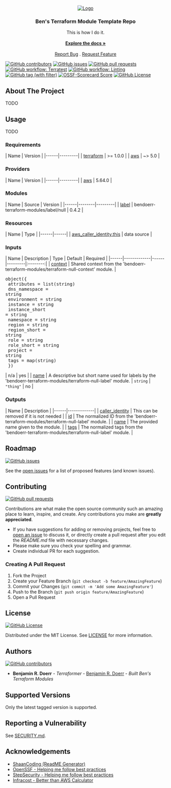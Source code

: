 <br/>
<p align="center">
  <a href="https://github.com/bendoerr-terraform-modules/terraform-aws-repo-template">
    <picture>
      <source media="(prefers-color-scheme: dark)" srcset="https://github.com/bendoerr-terraform-modules/terraform-aws-repo-template/raw/main/docs/logo-dark.png">
      <img src="https://github.com/bendoerr-terraform-modules/terraform-aws-repo-template/raw/main/docs/logo-light.png" alt="Logo">
    </picture>
  </a>

<h3 align="center">Ben's Terraform Module Template Repo</h3>

<p align="center">
    This is how I do it.
    <br/>
    <br/>
    <a href="https://github.com/bendoerr-terraform-modules/terraform-aws-repo-template"><strong>Explore the docs »</strong></a>
    <br/>
    <br/>
    <a href="https://github.com/bendoerr-terraform-modules/terraform-aws-repo-template/issues">Report Bug</a>
    .
    <a href="https://github.com/bendoerr-terraform-modules/terraform-aws-repo-template/issues">Request Feature</a>
  </p>
</p>

[<img alt="GitHub contributors" src="https://img.shields.io/github/contributors/bendoerr-terraform-modules/terraform-aws-repo-template?logo=github">](https://github.com/bendoerr-terraform-modules/terraform-aws-repo-template/graphs/contributors)
[<img alt="GitHub issues" src="https://img.shields.io/github/issues/bendoerr-terraform-modules/terraform-aws-repo-template?logo=github">](https://github.com/bendoerr-terraform-modules/terraform-aws-repo-template/issues)
[<img alt="GitHub pull requests" src="https://img.shields.io/github/issues-pr/bendoerr-terraform-modules/terraform-aws-repo-template?logo=github">](https://github.com/bendoerr-terraform-modules/terraform-aws-repo-template/pulls)
[<img alt="GitHub workflow: Terratest" src="https://img.shields.io/github/actions/workflow/status/bendoerr-terraform-modules/terraform-aws-repo-template/test.yml?logo=githubactions&label=terratest">](https://github.com/bendoerr-terraform-modules/terraform-aws-repo-template/actions/workflows/test.yml)
[<img alt="GitHub workflow: Linting" src="https://img.shields.io/github/actions/workflow/status/bendoerr-terraform-modules/terraform-aws-repo-template/lint.yml?logo=githubactions&label=linting">](https://github.com/bendoerr-terraform-modules/terraform-aws-repo-template/actions/workflows/lint.yml)
[<img alt="GitHub tag (with filter)" src="https://img.shields.io/github/v/tag/bendoerr-terraform-modules/terraform-aws-repo-template?filter=v*&label=latest%20tag&logo=terraform">](https://registry.terraform.io/modules/bendoerr-terraform-modules/cloudfront-with-s3-origin/aws/latest)
[<img alt="OSSF-Scorecard Score" src="https://img.shields.io/ossf-scorecard/github.com/bendoerr-terraform-modules/terraform-aws-repo-template?logo=securityscorecard&label=ossf%20scorecard&link=https%3A%2F%2Fsecurityscorecards.dev%2Fviewer%2F%3Furi%3Dgithub.com%2Fbendoerr-terraform-modules%2Fterraform-aws-repo-template">](https://securityscorecards.dev/viewer/?uri=github.com/bendoerr-terraform-modules/terraform-aws-repo-template)
[<img alt="GitHub License" src="https://img.shields.io/github/license/bendoerr-terraform-modules/terraform-aws-repo-template?logo=opensourceinitiative">](https://github.com/bendoerr-terraform-modules/terraform-aws-repo-template/blob/main/LICENSE.txt)

## About The Project

TODO

## Usage

TODO

<!-- BEGIN_TF_DOCS -->

### Requirements

| Name | Version | |------|---------| | <a name="requirement_terraform"></a> [terraform](#requirement_terraform) | >=
1.0.0 | | <a name="requirement_aws"></a> [aws](#requirement_aws) | ~> 5.0 |

### Providers

| Name | Version | |------|---------| | <a name="provider_aws"></a> [aws](#provider_aws) | 5.64.0 |

### Modules

| Name | Source | Version | |------|--------|---------| | <a name="module_label"></a> [label](#module_label) |
bendoerr-terraform-modules/label/null | 0.4.2 |

### Resources

| Name | Type | |------|------| |
[aws_caller_identity.this](https://registry.terraform.io/providers/hashicorp/aws/latest/docs/data-sources/caller_identity)
| data source |

### Inputs

| Name | Description | Type | Default | Required | |------|-------------|------|---------|:--------:| |
<a name="input_context"></a> [context](#input_context) | Shared context from the
'bendoerr-terraform-modules/terraform-null-context' module. | <pre>object({<br> attributes = list(string)<br>
dns_namespace = string<br> environment = string<br> instance = string<br> instance_short = string<br> namespace =
string<br> region = string<br> region_short = string<br> role = string<br> role_short = string<br> project = string<br>
tags = map(string)<br> })</pre> | n/a | yes | | <a name="input_name"></a> [name](#input_name) | A descriptive but short
name used for labels by the 'bendoerr-terraform-modules/terraform-null-label' module. | `string` | `"thing"` | no |

### Outputs

| Name | Description | |------|-------------| | <a name="output_caller_identity"></a>
[caller_identity](#output_caller_identity) | This can be removed if it is not needed | | <a name="output_id"></a>
[id](#output_id) | The normalized ID from the 'bendoerr-terraform-modules/terraform-null-label' module. | |
<a name="output_name"></a> [name](#output_name) | The provided name given to the module. | | <a name="output_tags"></a>
[tags](#output_tags) | The normalized tags from the 'bendoerr-terraform-modules/terraform-null-label' module. |

<!-- END_TF_DOCS -->

## Roadmap

[<img alt="GitHub issues" src="https://img.shields.io/github/issues/bendoerr-terraform-modules/terraform-aws-repo-template?logo=github">](https://github.com/bendoerr-terraform-modules/terraform-aws-repo-template/issues)

See the [open issues](https://github.com/bendoerr-terraform-modules/terraform-aws-repo-template/issues) for a list of
proposed features (and known issues).

## Contributing

[<img alt="GitHub pull requests" src="https://img.shields.io/github/issues-pr/bendoerr-terraform-modules/terraform-aws-repo-template?logo=github">](https://github.com/bendoerr-terraform-modules/terraform-aws-repo-template/pulls)

Contributions are what make the open source community such an amazing place to learn, inspire, and create. Any
contributions you make are **greatly appreciated**.

- If you have suggestions for adding or removing projects, feel free to
  [open an issue](https://github.com/bendoerr-terraform-modules/terraform-aws-repo-template/issues/new) to discuss it,
  or directly create a pull request after you edit the _README.md_ file with necessary changes.
- Please make sure you check your spelling and grammar.
- Create individual PR for each suggestion.

### Creating A Pull Request

1. Fork the Project
1. Create your Feature Branch (`git checkout -b feature/AmazingFeature`)
1. Commit your Changes (`git commit -m 'Add some AmazingFeature'`)
1. Push to the Branch (`git push origin feature/AmazingFeature`)
1. Open a Pull Request

## License

[<img alt="GitHub License" src="https://img.shields.io/github/license/bendoerr-terraform-modules/terraform-aws-repo-template?logo=opensourceinitiative">](https://github.com/bendoerr-terraform-modules/terraform-aws-repo-template/blob/main/LICENSE.txt)

Distributed under the MIT License. See
[LICENSE](https://github.com/bendoerr-terraform-modules/terraform-aws-repo-template/blob/main/LICENSE.txt) for more
information.

## Authors

[<img alt="GitHub contributors" src="https://img.shields.io/github/contributors/bendoerr-terraform-modules/terraform-aws-repo-template?logo=github">](https://github.com/bendoerr-terraform-modules/terraform-aws-repo-template/graphs/contributors)

- **Benjamin R. Doerr** - _Terraformer_ - [Benjamin R. Doerr](https://github.com/bendoerr/) - _Built Ben's Terraform
  Modules_

## Supported Versions

Only the latest tagged version is supported.

## Reporting a Vulnerability

See [SECURITY.md](SECURITY.md).

## Acknowledgements

- [ShaanCoding (ReadME Generator)](https://github.com/ShaanCoding/ReadME-Generator)
- [OpenSSF - Helping me follow best practices](https://openssf.org/)
- [StepSecurity - Helping me follow best practices](https://app.stepsecurity.io/)
- [Infracost - Better than AWS Calculator](https://www.infracost.io/)
